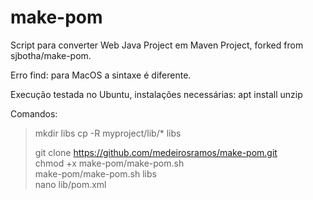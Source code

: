 
# make-pom

Script para converter Web Java Project em Maven Project, forked from sjbotha/make-pom.

Erro find: para MacOS a sintaxe é diferente.

Execução testada no Ubuntu, instalações necessárias:
apt install unzip

Comandos:

> mkdir libs 
> cp -R myproject/lib/* libs  
> 
> git clone https://github.com/medeirosramos/make-pom.git  
> chmod +x make-pom/make-pom.sh  
> make-pom/make-pom.sh libs  
> nano lib/pom.xml  
